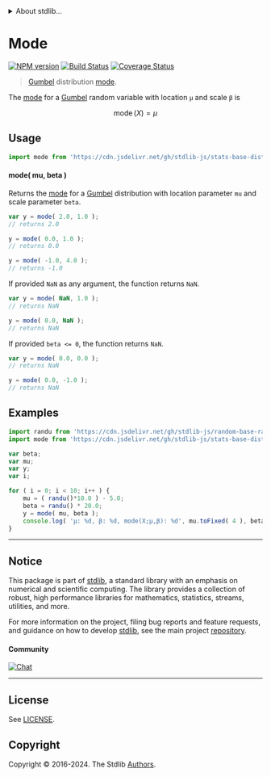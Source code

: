<!--

@license Apache-2.0

Copyright (c) 2018 The Stdlib Authors.

Licensed under the Apache License, Version 2.0 (the "License");
you may not use this file except in compliance with the License.
You may obtain a copy of the License at

   http://www.apache.org/licenses/LICENSE-2.0

Unless required by applicable law or agreed to in writing, software
distributed under the License is distributed on an "AS IS" BASIS,
WITHOUT WARRANTIES OR CONDITIONS OF ANY KIND, either express or implied.
See the License for the specific language governing permissions and
limitations under the License.

-->


<details>
  <summary>
    About stdlib...
  </summary>
  <p>We believe in a future in which the web is a preferred environment for numerical computation. To help realize this future, we've built stdlib. stdlib is a standard library, with an emphasis on numerical and scientific computation, written in JavaScript (and C) for execution in browsers and in Node.js.</p>
  <p>The library is fully decomposable, being architected in such a way that you can swap out and mix and match APIs and functionality to cater to your exact preferences and use cases.</p>
  <p>When you use stdlib, you can be absolutely certain that you are using the most thorough, rigorous, well-written, studied, documented, tested, measured, and high-quality code out there.</p>
  <p>To join us in bringing numerical computing to the web, get started by checking us out on <a href="https://github.com/stdlib-js/stdlib">GitHub</a>, and please consider <a href="https://opencollective.com/stdlib">financially supporting stdlib</a>. We greatly appreciate your continued support!</p>
</details>

# Mode

[![NPM version][npm-image]][npm-url] [![Build Status][test-image]][test-url] [![Coverage Status][coverage-image]][coverage-url] <!-- [![dependencies][dependencies-image]][dependencies-url] -->

> [Gumbel][gumbel-distribution] distribution [mode][mode].

<!-- Section to include introductory text. Make sure to keep an empty line after the intro `section` element and another before the `/section` close. -->

<section class="intro">

The [mode][mode] for a [Gumbel][gumbel-distribution] random variable with location `μ` and scale `β` is

<!-- <equation class="equation" label="eq:gumbel_mode" align="center" raw="\operatorname{mode}\left( X \right) = \mu" alt="Mode for a Gumbel distribution."> -->

```math
\mathop{\mathrm{mode}}\left( X \right) = \mu
```

<!-- <div class="equation" align="center" data-raw-text="\operatorname{mode}\left( X \right) = \mu" data-equation="eq:gumbel_mode">
    <img src="https://cdn.jsdelivr.net/gh/stdlib-js/stdlib@51534079fef45e990850102147e8945fb023d1d0/lib/node_modules/@stdlib/stats/base/dists/gumbel/mode/docs/img/equation_gumbel_mode.svg" alt="Mode for a Gumbel distribution.">
    <br>
</div> -->

<!-- </equation> -->

</section>

<!-- /.intro -->

<!-- Package usage documentation. -->



<section class="usage">

## Usage

```javascript
import mode from 'https://cdn.jsdelivr.net/gh/stdlib-js/stats-base-dists-gumbel-mode@deno/mod.js';
```

#### mode( mu, beta )

Returns the [mode][mode] for a [Gumbel][gumbel-distribution] distribution with location parameter `mu` and scale parameter `beta`.

```javascript
var y = mode( 2.0, 1.0 );
// returns 2.0

y = mode( 0.0, 1.0 );
// returns 0.0

y = mode( -1.0, 4.0 );
// returns -1.0
```

If provided `NaN` as any argument, the function returns `NaN`.

```javascript
var y = mode( NaN, 1.0 );
// returns NaN

y = mode( 0.0, NaN );
// returns NaN
```

If provided `beta <= 0`, the function returns `NaN`.

```javascript
var y = mode( 0.0, 0.0 );
// returns NaN

y = mode( 0.0, -1.0 );
// returns NaN
```

</section>

<!-- /.usage -->

<!-- Package usage notes. Make sure to keep an empty line after the `section` element and another before the `/section` close. -->

<section class="notes">

</section>

<!-- /.notes -->

<!-- Package usage examples. -->

<section class="examples">

## Examples

<!-- eslint no-undef: "error" -->

```javascript
import randu from 'https://cdn.jsdelivr.net/gh/stdlib-js/random-base-randu@deno/mod.js';
import mode from 'https://cdn.jsdelivr.net/gh/stdlib-js/stats-base-dists-gumbel-mode@deno/mod.js';

var beta;
var mu;
var y;
var i;

for ( i = 0; i < 10; i++ ) {
    mu = ( randu()*10.0 ) - 5.0;
    beta = randu() * 20.0;
    y = mode( mu, beta );
    console.log( 'µ: %d, β: %d, mode(X;µ,β): %d', mu.toFixed( 4 ), beta.toFixed( 4 ), y.toFixed( 4 ) );
}
```

</section>

<!-- /.examples -->

<!-- Section to include cited references. If references are included, add a horizontal rule *before* the section. Make sure to keep an empty line after the `section` element and another before the `/section` close. -->

<section class="references">

</section>

<!-- /.references -->

<!-- Section for related `stdlib` packages. Do not manually edit this section, as it is automatically populated. -->

<section class="related">

</section>

<!-- /.related -->

<!-- Section for all links. Make sure to keep an empty line after the `section` element and another before the `/section` close. -->


<section class="main-repo" >

* * *

## Notice

This package is part of [stdlib][stdlib], a standard library with an emphasis on numerical and scientific computing. The library provides a collection of robust, high performance libraries for mathematics, statistics, streams, utilities, and more.

For more information on the project, filing bug reports and feature requests, and guidance on how to develop [stdlib][stdlib], see the main project [repository][stdlib].

#### Community

[![Chat][chat-image]][chat-url]

---

## License

See [LICENSE][stdlib-license].


## Copyright

Copyright &copy; 2016-2024. The Stdlib [Authors][stdlib-authors].

</section>

<!-- /.stdlib -->

<!-- Section for all links. Make sure to keep an empty line after the `section` element and another before the `/section` close. -->

<section class="links">

[npm-image]: http://img.shields.io/npm/v/@stdlib/stats-base-dists-gumbel-mode.svg
[npm-url]: https://npmjs.org/package/@stdlib/stats-base-dists-gumbel-mode

[test-image]: https://github.com/stdlib-js/stats-base-dists-gumbel-mode/actions/workflows/test.yml/badge.svg?branch=v0.2.2
[test-url]: https://github.com/stdlib-js/stats-base-dists-gumbel-mode/actions/workflows/test.yml?query=branch:v0.2.2

[coverage-image]: https://img.shields.io/codecov/c/github/stdlib-js/stats-base-dists-gumbel-mode/main.svg
[coverage-url]: https://codecov.io/github/stdlib-js/stats-base-dists-gumbel-mode?branch=main

<!--

[dependencies-image]: https://img.shields.io/david/stdlib-js/stats-base-dists-gumbel-mode.svg
[dependencies-url]: https://david-dm.org/stdlib-js/stats-base-dists-gumbel-mode/main

-->

[chat-image]: https://img.shields.io/gitter/room/stdlib-js/stdlib.svg
[chat-url]: https://app.gitter.im/#/room/#stdlib-js_stdlib:gitter.im

[stdlib]: https://github.com/stdlib-js/stdlib

[stdlib-authors]: https://github.com/stdlib-js/stdlib/graphs/contributors

[umd]: https://github.com/umdjs/umd
[es-module]: https://developer.mozilla.org/en-US/docs/Web/JavaScript/Guide/Modules

[deno-url]: https://github.com/stdlib-js/stats-base-dists-gumbel-mode/tree/deno
[deno-readme]: https://github.com/stdlib-js/stats-base-dists-gumbel-mode/blob/deno/README.md
[umd-url]: https://github.com/stdlib-js/stats-base-dists-gumbel-mode/tree/umd
[umd-readme]: https://github.com/stdlib-js/stats-base-dists-gumbel-mode/blob/umd/README.md
[esm-url]: https://github.com/stdlib-js/stats-base-dists-gumbel-mode/tree/esm
[esm-readme]: https://github.com/stdlib-js/stats-base-dists-gumbel-mode/blob/esm/README.md
[branches-url]: https://github.com/stdlib-js/stats-base-dists-gumbel-mode/blob/main/branches.md

[stdlib-license]: https://raw.githubusercontent.com/stdlib-js/stats-base-dists-gumbel-mode/main/LICENSE

[gumbel-distribution]: https://en.wikipedia.org/wiki/Gumbel_distribution

[mode]: https://en.wikipedia.org/wiki/Mode_%28statistics%29

</section>

<!-- /.links -->
